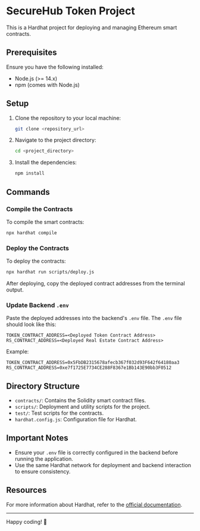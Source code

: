 
# SecureHub Token Project

This is a Hardhat project for deploying and managing Ethereum smart contracts.

## Prerequisites

Ensure you have the following installed:
- Node.js (>= 14.x)
- npm (comes with Node.js)

## Setup

1. Clone the repository to your local machine:
   ```bash
   git clone <repository_url>
   ```

2. Navigate to the project directory:
   ```bash
   cd <project_directory>
   ```

3. Install the dependencies:
   ```bash
   npm install
   ```

## Commands

### Compile the Contracts
To compile the smart contracts:
```bash
npx hardhat compile
```

### Deploy the Contracts
To deploy the contracts:
```bash
npx hardhat run scripts/deploy.js
```

After deploying, copy the deployed contract addresses from the terminal output.

### Update Backend `.env`
Paste the deployed addresses into the backend's `.env` file. The `.env` file should look like this:
```env
TOKEN_CONTRACT_ADDRESS=<Deployed Token Contract Address>
RS_CONTRACT_ADDRESS=<Deployed Real Estate Contract Address>
```

Example:
```env
TOKEN_CONTRACT_ADDRESS=0x5FbDB2315678afecb367f032d93F642f64180aa3
RS_CONTRACT_ADDRESS=0xe7f1725E7734CE288F8367e1Bb143E90bb3F0512
```

## Directory Structure

- `contracts/`: Contains the Solidity smart contract files.
- `scripts/`: Deployment and utility scripts for the project.
- `test/`: Test scripts for the contracts.
- `hardhat.config.js`: Configuration file for Hardhat.

## Important Notes

- Ensure your `.env` file is correctly configured in the backend before running the application.
- Use the same Hardhat network for deployment and backend interaction to ensure consistency.

## Resources

For more information about Hardhat, refer to the [official documentation](https://hardhat.org/docs).

---

Happy coding! 🚀
